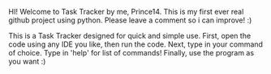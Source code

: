 HI! Welcome to Task Tracker by me, Prince14.
This is my first ever real github project using python.
Please leave a comment so i can improve! :)

This is a Task Tracker designed for quick and simple use.
First, open the code using any IDE you like, then run the code.
Next, type in your command of choice. Type in 'help' for list of commands!
Finally, use the program as you want :)
